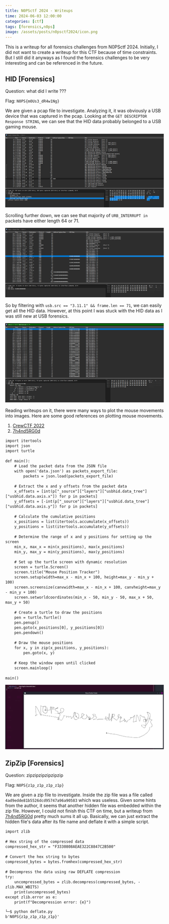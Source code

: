 ```yaml
---
title: N0PSctf 2024 - Writeups
time: 2024-06-03 12:00:00
categories: [ctf]
tags: [forensics,n0ps]
image: /assets/posts/n0psctf2024/icon.png
---
```


This is a writeup for all forensics challenges from N0PSctf 2024. Initially, I did not want to create a writeup for this CTF because of time constraints. But I still did it anyways as I found the forensics challenges to be very interesting and can be referenced in the future.

## HID [Forensics]
Question: what did I write ???

Flag: `N0PS{m0Us3_dR4w1Ng}`

We are given a pcap file to investigate. Analyzing it, it was obviously a USB device that was captured in the pcap. Looking at the `GET DESCRIPTOR Response STRING`, we can see that the HID data probably belonged to a USB gaming mouse.

![usb1](/assets/posts/n0psctf2024/usb1.png)

Scrolling further down, we can see that majority of `URB_INTERRUPT in` packets have either length 64 or 71.

![usb2](/assets/posts/n0psctf2024/usb2.png)

So by filtering with `usb.src == "3.11.1" && frame.len == 71`, we can easily get all the HID data. However, at this point I was stuck with the HID data as I was still new at USB forensics.

![usb3](/assets/posts/n0psctf2024/usb3.png)

Reading writeups on it, there were many ways to plot the mouse movements into images. Here are some good references on plotting mouse movements.

1. [CrewCTF 2022](https://github.com/xXLeoXxOne/writeups/blob/main/CrewCTF%202022/Paint.md)
2. [7h4nd5RG0d](https://github.com/7h4nd5RG0d/Forensics/blob/main/Networking/HID(USB-Mouse%20Drawing)/code.py)

```
import itertools
import json
import turtle

def main():
    # Load the packet data from the JSON file
    with open('data.json') as packets_export_file:
        packets = json.load(packets_export_file)

    # Extract the x and y offsets from the packet data
    x_offsets = [int(p["_source"]["layers"]["usbhid.data_tree"]["usbhid.data.axis.x"]) for p in packets]
    y_offsets = [-int(p["_source"]["layers"]["usbhid.data_tree"]["usbhid.data.axis.y"]) for p in packets]

    # Calculate the cumulative positions
    x_positions = list(itertools.accumulate(x_offsets))
    y_positions = list(itertools.accumulate(y_offsets))

    # Determine the range of x and y positions for setting up the screen
    min_x, max_x = min(x_positions), max(x_positions)
    min_y, max_y = min(y_positions), max(y_positions)

    # Set up the turtle screen with dynamic resolution
    screen = turtle.Screen()
    screen.title("Mouse Position Tracker")
    screen.setup(width=max_x - min_x + 100, height=max_y - min_y + 100)
    screen.screensize(canvwidth=max_x - min_x + 100, canvheight=max_y - min_y + 100)
    screen.setworldcoordinates(min_x - 50, min_y - 50, max_x + 50, max_y + 50)
    
    # Create a turtle to draw the positions
    pen = turtle.Turtle()
    pen.penup()
    pen.goto(x_positions[0], y_positions[0])
    pen.pendown()

    # Draw the mouse positions
    for x, y in zip(x_positions, y_positions):
        pen.goto(x, y)

    # Keep the window open until clicked
    screen.mainloop()

main()
```

![usb4](/assets/posts/n0psctf2024/usb4.png)

## ZipZip [Forensics]
Question: zipzipzipzipzipzip

Flag: `N0PS{z1p_z1p_z1p_z1p}`

We are given a zip file to investigate. Inside the zip file was a file called `4ad9edde81b5526dcd95747a96a90583` which was useless. Given some hints from the author, it seems that another hidden file was embedded within the zip file. However, I could not finish this CTF on time, but a writeup from [7h4nd5RG0d](https://github.com/7h4nd5RG0d/Forensics/tree/main/Steganography/zipzip(ZIP%20file%20format)) pretty much sums it all up. Basically, we can just extract the hidden file's data after its file name and deflate it with a simple script.

```
import zlib

# Hex string of the compressed data
compressed_hex_str = "F3330808AEAE322C8847C2B500"

# Convert the hex string to bytes
compressed_bytes = bytes.fromhex(compressed_hex_str)

# Decompress the data using raw DEFLATE compression
try:
    uncompressed_bytes = zlib.decompress(compressed_bytes, -zlib.MAX_WBITS)
    print(uncompressed_bytes)
except zlib.error as e:
    print(f"Decompression error: {e}")
```

```
└─$ python deflate.py 
b'N0PS{z1p_z1p_z1p_z1p}'
```
